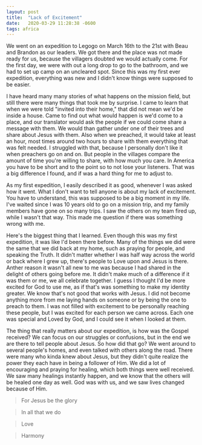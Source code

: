 ```yaml
---
layout: post
title:  "Lack of Excitement"
date:   2020-03-29 11:28:38 -0600
tags: africa
---
```


We went on an expedition to Legogo on March 16th to the 21st with Beau and Brandon as our leaders. We got there and the place was not made ready for us, because the villagers doubted we would actually come. For the first day, we were with out a long drop to go to the bathroom, and we had to set up camp on an uncleared spot. Since this was my first ever expedition, everything was new and I didn't know things were supposed to be easier.

I have heard many many stories of what happens on the mission field, but still there were many things that took me by surprise. I came to learn that when we were told "invited into their home," that did not mean we'd be inside a house. Came to find out what would happen is we'd come to a place, and our translator would ask the people if we could come share a message with them. We would than gather under one of their trees and share about Jesus with them. Also when we preached, it would take at least an hour, most times around two hours to share with them everything that was felt needed. I struggled with that, because I personally don't like it when preachers go on and on. But people in the villages compare the amount of time you're willing to share, with how much you care. In America you have to be short and to the point so to not lose your listeners. That was a big difference I found, and if was a hard thing for me to adjust to.

As my first expedition, I easily described it as good, whenever I was asked how it went. What I don't want to tell anyone is about my lack of excitement. You have to understand, this was supposed to be a big moment in my life. I've waited since I was 10 years old to go on a mission trip, and my family members have gone on so many trips. I saw the others on my team fired up, while I wasn't that way. This made me question if there was something wrong with me.

Here's the biggest thing that I learned. Even though this was my first expedition, it was like I'd been there before. Many of the things we did were the same that we did back at my home, such as praying for people, and speaking the Truth. It didn't matter whether I was half way across the world or back where I grew up, there's people to Love upon and Jesus is there. Anther reason it wasn't all new to me was because I had shared in the delight of others going before me. It didn't make much of a difference if it was them or me, we all celebrate together. I guess I thought I'd be more excited for God to use me, as if that's was something to make my identity greater. We know that's not good that works with Jesus. I did not become anything more from me laying hands on someone or by being the one to preach to them. I was not filled with excitement to be personally reaching these people, but I was excited for each person we came across. Each one was special and Loved by God, and I could see it when I looked at them.

The thing that really matters about our expedition, is how was the Gospel received? We can focus on our struggles or confusions, but in the end we are there to tell people about Jesus. So how did that go? We went around to several people's homes, and even talked with others along the road. There were many who kinda knew about Jesus, but they didn't quite realize the power they each have in being a follower of Him. We did a lot of encouraging and praying for healing, which both things were well received. We saw many healings instantly happen, and we know that the others will be healed one day as well. God was with us, and we saw lives changed because of Him.

> For Jesus be the glory

> In all that we do

> Love

> Harmony
